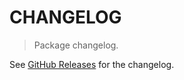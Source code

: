 # CHANGELOG

> Package changelog.

See [GitHub Releases](https://github.com/stdlib-js/stats-base-nanmeanors/releases) for the changelog.